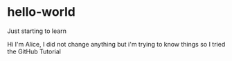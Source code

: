 # hello-world
Just starting to learn

Hi I'm Alice, I did not change anything but i'm trying to know things so I tried the GitHub Tutorial
